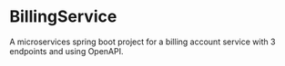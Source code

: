 # BillingService
A microservices spring boot project for a billing account service with 3 endpoints and using OpenAPI.
